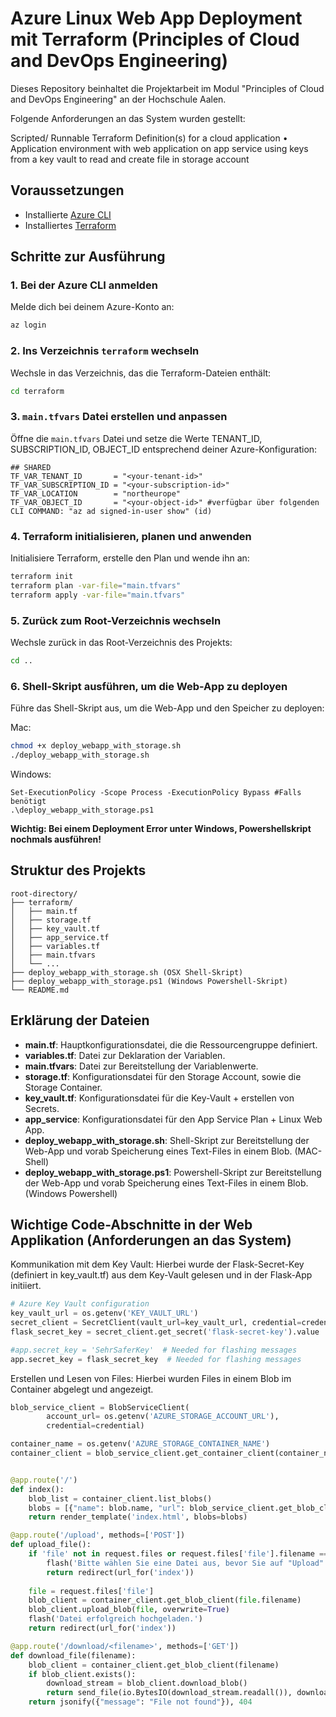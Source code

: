 
# Azure Linux Web App Deployment mit Terraform (Principles of Cloud and DevOps Engineering)
Dieses Repository beinhaltet die Projektarbeit im Modul "Principles of Cloud and DevOps Engineering" an der Hochschule Aalen.

Folgende Anforderungen an das System wurden gestellt:

Scripted/ Runnable Terraform Definition(s) for a cloud application
• Application environment with web application on app service using keys from a key vault to read
and create file in storage account

## Voraussetzungen

- Installierte [Azure CLI](https://docs.microsoft.com/en-us/cli/azure/install-azure-cli)
- Installiertes [Terraform](https://www.terraform.io/downloads.html)

## Schritte zur Ausführung

### 1. Bei der Azure CLI anmelden

Melde dich bei deinem Azure-Konto an:
```bash
az login
```

### 2. Ins Verzeichnis `terraform` wechseln

Wechsle in das Verzeichnis, das die Terraform-Dateien enthält:
```bash
cd terraform
```

### 3. `main.tfvars` Datei erstellen und anpassen

Öffne die `main.tfvars` Datei und setze die Werte TENANT_ID, SUBSCRIPTION_ID, OBJECT_ID entsprechend deiner Azure-Konfiguration:
```hcl
## SHARED
TF_VAR_TENANT_ID       = "<your-tenant-id>"
TF_VAR_SUBSCRIPTION_ID = "<your-subscription-id>"
TF_VAR_LOCATION        = "northeurope"
TF_VAR_OBJECT_ID       = "<your-object-id>" #verfügbar über folgenden CLI COMMAND: "az ad signed-in-user show" (id)
```

### 4. Terraform initialisieren, planen und anwenden

Initialisiere Terraform, erstelle den Plan und wende ihn an:
```bash
terraform init
terraform plan -var-file="main.tfvars"
terraform apply -var-file="main.tfvars"
```

### 5. Zurück zum Root-Verzeichnis wechseln

Wechsle zurück in das Root-Verzeichnis des Projekts:
```bash
cd ..
```

### 6. Shell-Skript ausführen, um die Web-App zu deployen

Führe das Shell-Skript aus, um die Web-App und den Speicher zu deployen:

Mac:
```bash
chmod +x deploy_webapp_with_storage.sh
./deploy_webapp_with_storage.sh
```

Windows:
```shell
Set-ExecutionPolicy -Scope Process -ExecutionPolicy Bypass #Falls benötigt
.\deploy_webapp_with_storage.ps1
```
**Wichtig: Bei einem Deployment Error unter Windows, Powershellskript nochmals ausführen!**

## Struktur des Projekts

```
root-directory/
├── terraform/
│   ├── main.tf
│   ├── storage.tf
│   ├── key_vault.tf
│   ├── app_service.tf
│   ├── variables.tf
│   ├── main.tfvars
│   └── ...
├── deploy_webapp_with_storage.sh (OSX Shell-Skript)
├── deploy_webapp_with_storage.ps1 (Windows Powershell-Skript)
└── README.md
```

## Erklärung der Dateien

- **main.tf**: Hauptkonfigurationsdatei, die die Ressourcengruppe definiert.
- **variables.tf**: Datei zur Deklaration der Variablen.
- **main.tfvars**: Datei zur Bereitstellung der Variablenwerte.
- **storage.tf**: Konfigurationsdatei für den Storage Account, sowie die Storage Container.
- **key_vault.tf**: Konfigurationsdatei für die Key-Vault + erstellen von Secrets.
- **app_service**: Konfigurationsdatei für den App Service Plan + Linux Web App.
- **deploy_webapp_with_storage.sh**: Shell-Skript zur Bereitstellung der Web-App und vorab Speicherung eines Text-Files in einem Blob. (MAC-Shell)
- **deploy_webapp_with_storage.ps1**: Powershell-Skript zur Bereitstellung der Web-App und vorab Speicherung eines Text-Files in einem Blob. (Windows Powershell)

## Wichtige Code-Abschnitte in der Web Applikation (Anforderungen an das System)

Kommunikation mit dem Key Vault:
Hierbei wurde der Flask-Secret-Key (definiert in key_vault.tf) aus dem Key-Vault gelesen und in der Flask-App initiiert.
```python
# Azure Key Vault configuration
key_vault_url = os.getenv('KEY_VAULT_URL')
secret_client = SecretClient(vault_url=key_vault_url, credential=credential)
flask_secret_key = secret_client.get_secret('flask-secret-key').value

#app.secret_key = 'SehrSaferKey'  # Needed for flashing messages
app.secret_key = flask_secret_key  # Needed for flashing messages
```

Erstellen und Lesen von Files:
Hierbei wurden Files in einem Blob im Container abgelegt und angezeigt.
```python
blob_service_client = BlobServiceClient(
        account_url= os.getenv('AZURE_STORAGE_ACCOUNT_URL'),
        credential=credential)

container_name = os.getenv('AZURE_STORAGE_CONTAINER_NAME')
container_client = blob_service_client.get_container_client(container_name)


@app.route('/')
def index():
    blob_list = container_client.list_blobs()
    blobs = [{"name": blob.name, "url": blob_service_client.get_blob_client(container_name, blob.name).url} for blob in blob_list]
    return render_template('index.html', blobs=blobs)

@app.route('/upload', methods=['POST'])
def upload_file():
    if 'file' not in request.files or request.files['file'].filename == '':
        flash('Bitte wählen Sie eine Datei aus, bevor Sie auf "Upload" klicken.')
        return redirect(url_for('index'))
    
    file = request.files['file']
    blob_client = container_client.get_blob_client(file.filename)
    blob_client.upload_blob(file, overwrite=True)
    flash('Datei erfolgreich hochgeladen.')
    return redirect(url_for('index'))

@app.route('/download/<filename>', methods=['GET'])
def download_file(filename):
    blob_client = container_client.get_blob_client(filename)
    if blob_client.exists():
        download_stream = blob_client.download_blob()
        return send_file(io.BytesIO(download_stream.readall()), download_name=filename, as_attachment=True)
    return jsonify({"message": "File not found"}), 404
```

